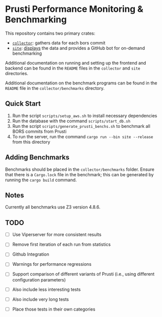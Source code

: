 # Prusti Performance Monitoring & Benchmarking

This repository contains two primary crates: 
* [`collector`](./collector): gathers data for each bors commit
* [`site`](./site): [displays](https://perf.rust-lang.org) the data and provides a GitHub bot for on-demand benchmarking

Additional documentation on running and setting up the frontend and backend can
be found in the `README` files in the `collector` and `site` directories.

Additional documentation on the benchmark programs can be found in the `README`
file in the `collector/benchmarks` directory.

## Quick Start

1. Run the script `scripts/setup_aws.sh` to install necessary dependencies
2. Run the database with the command `scripts/start_db.sh`
3. Run the script `scripts/generate_prusti_benchs.sh` to benchmark all BORS commits from Prusti
4. To run the server, run the command `cargo run --bin site --release` from this directory

## Adding Benchmarks

Benchmarks should be placed in the `collector/benchmarks` folder. Ensure that
there is a `Cargo.lock` file in the benchmark; this can be generated by running
the `cargo build` command.

## Notes

Currently all benchmarks use Z3 version 4.8.6.

## TODO

- [ ] Use Viperserver for more consistent results
- [ ] Remove first iteration of each run from statistics
- [ ] Github Integration
- [ ] Warnings for performance regressions
- [ ] Support comparison of different variants of Prusti (i.e., using different configuration parameters)
- [ ] Also include less interesting tests
- [ ] Also include very long tests
- [ ] Place those tests in their own categories

